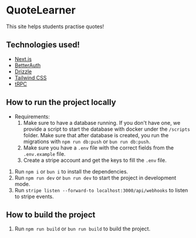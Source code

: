 # QuoteLearner 

This site helps students practise quotes!

## Technologies used! 

- [Next.js](https://nextjs.org)
- [BetterAuth](https://better-auth.vercel.app/)
- [Drizzle](https://orm.drizzle.team)
- [Tailwind CSS](https://tailwindcss.com)
- [tRPC](https://trpc.io)
## How to run the project locally

- Requirements:
    1. Make sure to have a database running. If you don't have one, we provide a script to start the database with docker under the `/scripts` folder. Make sure that after database is created, you run the migrations with `npm run db:push` or `bun run db:push`.
    2. Make sure you have a `.env` file with the correct fields from the `.env.example` file.
    3. Create a stripe account and get the keys to fill the `.env` file.

1. Run `npm i` or `bun i` to install the dependencies.
2. Run `npm run dev` or `bun run dev` to start the project in development mode.
3. Run `stripe listen --forward-to localhost:3000/api/webhooks` to listen to stripe events.

## How to build the project

1. Run `npm run build` or `bun run build` to build the project.
